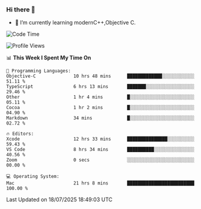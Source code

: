 ### Hi there 👋
- 🌱 I’m currently learning modernC++,Objective C.
<!--
**Asukaki7/Asukaki7** is a ✨ _special_ ✨ repository because its `README.md` (this file) appears on your GitHub profile.

Here are some ideas to get you started:

- 🔭 I’m currently working on ...
- 🌱 I’m currently learning ...
- 👯 I’m looking to collaborate on ...
- 🤔 I’m looking for help with ...
- 💬 Ask me about ...
- 📫 How to reach me: ...
- 😄 Pronouns: ...
- ⚡ Fun fact: ...
-->
<!--START_SECTION:waka-->
![Code Time](http://img.shields.io/badge/Code%20Time-614%20hrs%2032%20mins-blue)

![Profile Views](http://img.shields.io/badge/Profile%20Views-0-blue)

📊 **This Week I Spent My Time On** 

```text
💬 Programming Languages: 
Objective-C              10 hrs 48 mins      █████████████░░░░░░░░░░░░   51.11 % 
TypeScript               6 hrs 13 mins       ███████░░░░░░░░░░░░░░░░░░   29.46 % 
Other                    1 hr 4 mins         █░░░░░░░░░░░░░░░░░░░░░░░░   05.11 % 
Cocoa                    1 hr 2 mins         █░░░░░░░░░░░░░░░░░░░░░░░░   04.90 % 
Markdown                 34 mins             █░░░░░░░░░░░░░░░░░░░░░░░░   02.72 % 

🔥 Editors: 
Xcode                    12 hrs 33 mins      ███████████████░░░░░░░░░░   59.43 % 
VS Code                  8 hrs 34 mins       ██████████░░░░░░░░░░░░░░░   40.56 % 
Zoom                     0 secs              ░░░░░░░░░░░░░░░░░░░░░░░░░   00.00 % 

💻 Operating System: 
Mac                      21 hrs 8 mins       █████████████████████████   100.00 % 
```


 Last Updated on 18/07/2025 18:49:03 UTC
<!--END_SECTION:waka-->
